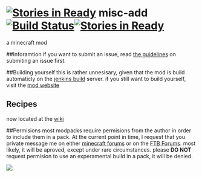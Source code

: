 [![Stories in Ready](https://badge.waffle.io/Johnsmith0508/misc-add.png?label=ready&title=Ready)](https://waffle.io/Johnsmith0508/misc-add)
misc-add [![Build Status](https://travis-ci.org/Johnsmith0508/misc-add.svg?branch=master)](https://travis-ci.org/Johnsmith0508/misc-add)[![Stories in Ready](https://badge.waffle.io/Johnsmith0508/misc-add.png?label=ready&title=Ready)](https://waffle.io/Johnsmith0508/misc-add)
========

a minecraft mod

##Inforamtion
if you want to submit an issue, read [the guidelines](https://github.com/Johnsmith0508/misc-add/wiki/Guidelines-for-submiting-an-issue) on submiting an issue first.

##Building yourself
this is rather unnesisary, given that the mod is build automaticly on the [jenkins build](http://75.115.0.158) server. if you still want to build yourself, visit the [mod website](http://johnsmith0508.github.io/misc-add/)

## Recipes

now located at the [wiki](https://github.com/Johnsmith0508/misc-add/wiki)

##Permisions
most modpacks require permisions from the author in order to include them in a pack. At the current point in time, I request that you private message me on either [minecraft forums](http://google.com) or on the [FTB Forums](http://google.com). most likely, it will be aproved, except under rare circumstances. please __DO NOT__ request permision to use an experamental build in a pack, it will be denied.


![](https://github.com/johnsmith0508/misc-add/raw/master/ReadmeFolder/DenseBlock.png)
